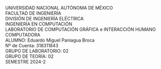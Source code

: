 UNIVERSIDAD NACIONAL AUTÓNOMA DE MÉXICO                                                
FACULTAD DE INGENIERÍA                                   
DIVISIÓN DE INGENIERÍA ELÉCTRICA                 
INGENIERÍA EN COMPUTACIÓN                 
LABORATORIO DE COMPUTACIÓN GRÁFICA e INTERACCIÓN HUMANO COMPUTADORA               
ALUMNO: Eduardo Miguel Paniagua Broca                
Nº de Cuenta: 318311843                            
GRUPO DE LABORATORIO: 02                           
GRUPO DE TEORÍA: 02                         
SEMESTRE 2024-2
